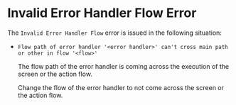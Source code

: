 # Invalid Error Handler Flow Error

The `Invalid Error Handler Flow` error is issued in the following situation:

* `Flow path of error handler '<error handler>' can't cross main path or other in flow '<flow>'`

  The flow path of the error handler is coming across the execution of the screen or the action flow.

  Change the flow of the error handler to not come across the screen or the action flow.

